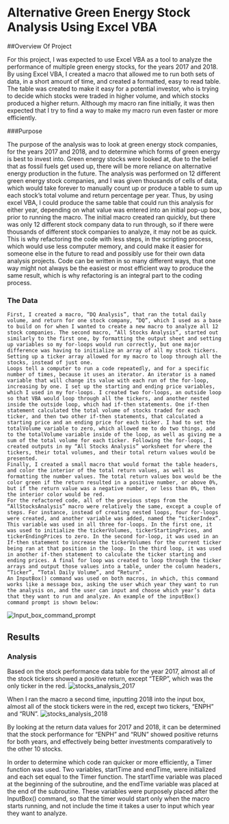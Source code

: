 # Alternative Green Energy Stock Analysis Using Excel VBA

##Overview Of Project 

  For this project, I was expected to use Excel VBA as a tool to analyze the performance of multiple green energy stocks, for the years 2017 and 2018. By using Excel VBA, I created a macro that allowed me to run both sets of data, in a short amount of time, and created a formatted, easy to read table. The table was created to make it easy for a potential investor, who is trying to decide which stocks were traded in higher volume, and which stocks produced a higher return. Although my macro ran fine initially, it was then expected that I try to find a way to make my macro run even faster or more efficiently. 
	

###Purpose

  The purpose of the analysis was to look at green energy stock companies, for the years 2017 and 2018, and to determine which forms of green energy is best to invest into. Green energy stocks were looked at, due to the belief that as fossil fuels get used up, there will be more reliance on alternative energy production in the future. The analysis was performed on 12 different green energy stock companies, and I was given thousands of cells of data, which would take forever to manually count up or produce a table to sum up each stock’s total volume and return percentage per year. Thus, by using excel VBA, I could produce the same table that could run this analysis for either year, depending on what value was entered into an initial pop-up box, prior to running the macro. 
    The initial macro created ran quickly, but there was only 12 different stock company data to run through, so if there were thousands of different stock companies to analyze, it may not be as quick. This is why refactoring the code with less steps, in the scripting process, which would use less computer memory, and could make it easier for someone else in the future to read and possibly use for their own data analysis projects.  Code can be written in so many different ways, that one way might not always be the easiest or most efficient way to produce the same result, which is why refactoring is an integral part to the coding process. 

### The Data 

	First, I created a macro, “DQ Analysis”, that ran the total daily volume, and return for one stock company, “DQ”, which I used as a base to build on for when I wanted to create a new macro to analyze all 12 stock companies. The second macro, “All Stocks Analysis”, started out similarly to the first one, by formatting the output sheet and setting up variables so my for-loops would run correctly, but one major difference was having to initialize an array of all my stock tickers. Setting up a ticker array allowed for my macro to loop through all the stocks, instead of just one. 
	Loops tell a computer to run a code repeatedly, and for a specific number of times, because it uses an iterator. An iterator is a named variable that will change its value with each run of the for-loop, increasing by one. I set up the starting and ending price variables, which I used in my for-loops. I created two for-loops, an outside loop so that VBA would loop through all the tickers, and another nested inside the outside loop, which had if-then statements. One if-then statement calculated the total volume of stocks traded for each ticker, and then two other if-then statements, that calculated a starting price and an ending price for each ticker. I had to set the totalVolume variable to zero, which allowed me to do two things, add to the totalVolume variable inside of the loop, as well as giving me a sum of the total volume for each ticker. Following the for-loops, I created outputs in my “All Stocks Analysis” worksheet for where the tickers, their total volumes, and their total return values would be presented. 
	Finally, I created a small macro that would format the table headers, and color the interior of the total return values, as well as formatting the number values. The total return values box would be the color green if the return resulted in a positive number, or above 0%, but if the return value was a negative number, or less than 0%, then the interior color would be red. 
	For the refactored code, all of the previous steps from the “AllStocksAnalysis” macro were relatively the same, except a couple of steps. For instance, instead of creating nested loops, four for-loops were created, and another variable was added, named the “tickerIndex”. This variable was used in all three for-loops. In the first one, it was used to initialize the tickerVolumes, tickerStartingPrices, and tickerEndingPrices to zero. In the second for-loop, it was used in an If-then statement to increase the tickerVolumes for the current ticker being ran at that position in the loop. In the third loop, it was used in another if-then statement to calculate the ticker starting and ending prices. A final for loop was created to loop through the ticker arrays and output those values into a table, under the column headers, “Ticker”, “Total Daily Volume”, and “Return”. 
	An InputBox() command was used on both macros, in which, this command works like a message box, asking the user which year they want to run the analysis on, and the user can input and choose which year’s data that they want to run and analyze. An example of the inputBox() command prompt is shown below:
  
  ![Input_box_command_prompt](https://user-images.githubusercontent.com/104864579/174910499-6e041bd6-9ecf-4c0d-b3f1-ba300db91e74.png)


## Results 
### Analysis 
  Based on the stock performance data table for the year 2017, almost all of the stock tickers showed a positive return, except “TERP”, which was the only ticker in the red. 
  ![stocks_analysis_2017](https://user-images.githubusercontent.com/104864579/174910887-1e73fade-7fb2-48b6-ba45-7911ea33208f.png)

  When I ran the macro a second time, inputting 2018 into the input box, almost all of the stock tickers were in the red, except two tickers, “ENPH” and “RUN”. 
  ![stocks_analysis_2018](https://user-images.githubusercontent.com/104864579/174910924-4564abb4-c40f-4b26-930b-0fa462cfbb92.png)

  By looking at the return data values for 2017 and 2018, it can be determined that the stock performance for “ENPH” and “RUN” showed positive returns for both years, and effectively being better investments comparatively to the other 10 stocks. 
  
  In order to determine which code ran quicker or more efficiently, a Timer function was used. Two variables, startTime and endTime, were initialized and each set equal to the Timer function. The startTime variable was placed at the beginning of the subroutine, and the endTime variable was placed at the end of the subroutine. These variables were purposely placed after the InputBox() command, so that the timer would start only when the macro starts running, and not include the time it takes a user to input which year they want to analyze. 
    
